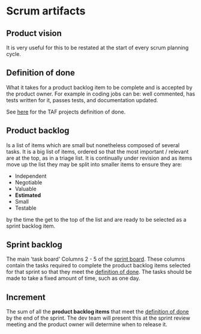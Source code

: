 # Scrum artifacts

## Product vision

It is very useful for this to be restated at the start of every scrum planning cycle.

## Definition of done

What it takes for a product backlog item to be complete and is accepted by the product owner. 
For example in coding jobs can be: well commented, has tests written for it, passes tests, and documentation updated.

See [here](planning/Definition_of_done.md) for the TAF projects definition of done.

## Product backlog

Is a list of items which are small but nonetheless composed of several tasks.  It is a big list of items, 
ordered so that the most important / relevant are at the top, as in a triage list.  It is continually under revision
and as items move up the list they may be split into smaller items to ensure they are:

* Independent
* Negotiable
* Valuable
* __Estimated__
* Small
* Testable

by the time the get to the top of the list and are ready to be selected as a sprint backlog item.

## Sprint backlog

The main 'task board'  Columns 2 - 5 of  the [sprint board](https://github.com/ices-taf/doc/projects/6).
These columns contain the tasks required to complete the product backlog items selected for that sprint so that 
they meet the [definition of done](planning/Definition_of_done.md).  The tasks should be made to take a fixed amount
of time, such as one day.

## Increment

The sum of all the **product backlog items** that meet the [definition of done](planning/Definition_of_done.md) 
by the end of the sprint.  The dev team will present this at the sprint review meeting and the product owner 
will determine when to release it.
